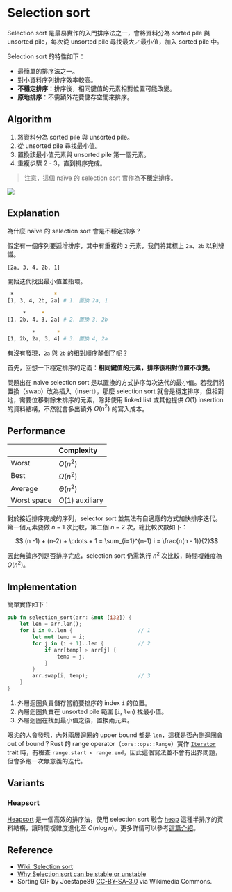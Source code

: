 # Selection sort

Selection sort 是最易實作的入門排序法之一，會將資料分為 sorted pile 與 unsorted pile，每次從 unsorted pile 尋找最大／最小值，加入 sorted pile 中。

Selection sort 的特性如下：

- 最簡單的排序法之一。
- 對小資料序列排序效率較高。
- **不穩定排序**：排序後，相同鍵值的元素相對位置可能改變。
- **原地排序**：不需額外花費儲存空間來排序。

## Algorithm

1. 將資料分為 sorted pile 與 unsorted pile。
2. 從 unsorted pile 尋找最小值。
3. 置換該最小值元素與 unsorted pile 第一個元素。
4. 重複步驟 2 - 3，直到排序完成。

> 注意，這個 naïve 的 selection sort 實作為**不穩定排序**。

![](https://upload.wikimedia.org/wikipedia/commons/9/94/Selection-Sort-Animation.gif)

## Explanation

為什麼 naïve 的 selection sort 會是不穩定排序？

假定有一個序列要遞增排序，其中有重複的 `2` 元素，我們將其標上 `2a`、`2b` 以利辨識。

```
[2a, 3, 4, 2b, 1]
```

開始迭代找出最小值並指環。

```bash
 *             *
[1, 3, 4, 2b, 2a] # 1. 置換 2a, 1

     *     *
[1, 2b, 4, 3, 2a] # 2. 置換 3, 2b

        *       *
[1, 2b, 2a, 3, 4] # 3. 置換 4, 2a
```

有沒有發現，`2a` 與 `2b` 的相對順序顛倒了呢？

首先，回想一下穩定排序的定義：**相同鍵值的元素，排序後相對位置不改變。**

問題出在 naïve selection sort 是以置換的方式排序每次迭代的最小值。若我們將置換（swap）改為插入（insert），那麼 selection sort 就會是穩定排序，但相對地，需要位移剩餘未排序的元素，除非使用 linked list 或其他提供 $O(1)$ insertion 的資料結構，不然就會多出額外 $O(n^2)$ 的寫入成本。
## Performance

|              | Complexity       |
| :----------- | :--------------- |
| Worst        | $O(n^2)$         |
| Best         | $\Omega(n^2)$    |
| Average      | $\Theta(n^2)$    |
| Worst space  | $O(1)$ auxiliary |

對於接近排序完成的序列，selector sort 並無法有自適應的方式加快排序迭代。第一個元素要做 $n - 1$ 次比較，第二個 $n - 2$ 次，總比較次數如下：

$$ (n -1) + (n-2) + \cdots + 1 = \sum_{i=1}^{n-1} i = \frac{n(n - 1)}{2}$$

因此無論序列是否排序完成，selection sort 仍需執行 $n^2$ 次比較，時間複雜度為 $O(n^2)$。

## Implementation

簡單實作如下：

```rust
pub fn selection_sort(arr: &mut [i32]) {
    let len = arr.len();
    for i in 0..len {                     // 1
        let mut temp = i;
        for j in (i + 1)..len {           // 2
            if arr[temp] > arr[j] {
                temp = j;
            }
        }
        arr.swap(i, temp);                // 3
    }
}
```

1. 外層迴圈負責儲存當前要排序的 index `i` 的位置。
2. 內層迴圈負責在 unsorted pile 範圍 [`i`, `len`) 找最小值。
3. 外層迴圈在找到最小值之後，置換兩元素。

眼尖的人會發現，內外兩層迴圈的 upper bound 都是 `len`，這樣是否內側迴圈會 out of bound？Rust 的 range operator（`core::ops::Range`）實作 [`Iterator`][impl-iterator] trait 時，有檢查 `range.start < range.end`，因此這個寫法並不會有出界問題，但會多跑一次無意義的迭代。

[impl-iterator]: https://doc.rust-lang.org/core/ops/struct.Range.html#impl-Iterator

## Variants

### Heapsort

[Heapsort][heapsort] 是一個高效的排序法，使用 selection sort 融合 [heap][wiki-heap] 這種半排序的資料結構，讓時間複雜度進化至 $O(n \log n)$。更多詳情可以參考[這篇介紹][heapsort]。

[heapsort]: ../heapsort/README.md
[wiki-heap]: https://en.wikipedia.org/wiki/Heap_(data_structure)

## Reference

- [Wiki: Selection sort](https://en.wikipedia.org/wiki/Selection_sort)
- [Why Selection sort can be stable or unstable](https://stackoverflow.com/questions/20761396/)
- Sorting GIF by Joestape89 [CC-BY-SA-3.0](http://creativecommons.org/licenses/by-sa/3.0/) via Wikimedia Commons.
